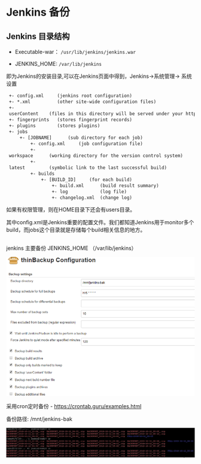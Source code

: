 # Jenkins 备份

## Jenkins 目录结构

- Executable-war： `/usr/lib/jenkins/jenkins.war`

- JENKINS_HOME: `/var/lib/jenkins`

即为Jenkins的安装目录,可以在Jenkins页面中得到，Jenkins->系统管理-> 系统设置

``` shell
 +- config.xml     (jenkins root configuration)
 +- *.xml          (other site-wide configuration files)
 +- userContent    (files in this directory will be served under your http://server/userContent/) 
 +- fingerprints   (stores fingerprint records)
 +- plugins        (stores plugins)
 +- jobs
     +- [JOBNAME]      (sub directory for each job)
         +- config.xml     (job configuration file)
         +- workspace      (working directory for the version control system)
         +- latest         (symbolic link to the last successful build)
         +- builds
             +- [BUILD_ID]     (for each build)
                 +- build.xml      (build result summary)
                 +- log            (log file)
                 +- changelog.xml  (change log)
```

如果有权限管理，则在HOME目录下还会有users目录。

其中config.xml是Jenkins重要的配置文件。我们都知道Jenkins用于monitor多个build，而jobs这个目录就是存储每个build相关信息的地方。

## 

jenkins 主要备份 JENKINS_HOME （/var/lib/jenkins）

   ![thinBackup](./_images/jenkins-thinBackup.png)

采用cron定时备份  - <https://crontab.guru/examples.html>

备份路径: /mnt/jenkins-bak

   ![jenkins-backup](./_images/jenkins-backup.JPG)
